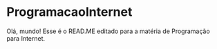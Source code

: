 # ProgramacaoInternet

Olá, mundo!
Esse é o READ.ME editado para a matéria de Programação para Internet.
